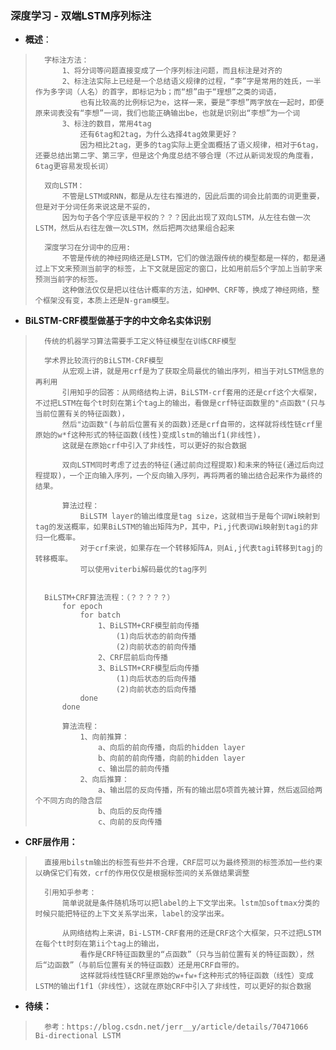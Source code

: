### 深度学习 - 双端LSTM序列标注
- **概述**：
>       字标注方法：
>           1、将分词等问题直接变成了一个序列标注问题，而且标注是对齐的
>           2、标注法实际上已经是一个总结语义规律的过程，“李”字是常用的姓氏，一半作为多字词（人名）的首字，即标记为b；而“想”由于“理想”之类的词语，
>               也有比较高的比例标记为e，这样一来，要是“李想”两字放在一起时，即便原来词表没有“李想”一词，我们也能正确输出be，也就是识别出“李想”为一个词
>           3、标注的数目，常用4tag
>               还有6tag和2tag，为什么选择4tag效果更好？
>               因为相比2tag，更多的tag实际上更全面概括了语义规律，相对于6tag，还要总结出第二字、第三字，但是这个角度总结不够合理（不过从新词发现的角度看，6tag更容易发现长词）
>
>       双向LSTM：
>           不管是LSTM或RNN，都是从左往右推进的，因此后面的词会比前面的词更重要，但是对于分词任务来说这是不妥的，
>           因为句子各个字应该是平权的？？？因此出现了双向LSTM，从左往右做一次LSTM，然后从右往左做一次LSTM，然后把两次结果组合起来
>
>       深度学习在分词中的应用:
>           不管是传统的神经网络还是LSTM，它们的做法跟传统的模型都是一样的，都是通过上下文来预测当前字的标签，上下文就是固定的窗口，比如用前后5个字加上当前字来预测当前字的标签。
>           这种做法仅仅是把以往估计概率的方法，如HMM、CRF等，换成了神经网络，整个框架没有变，本质上还是N-gram模型。
>
>
>

- **BiLSTM-CRF模型做基于字的中文命名实体识别**
>       传统的机器学习算法需要手工定义特征模型在训练CRF模型
>
>       学术界比较流行的BiLSTM-CRF模型
>           从宏观上讲，就是用crf是为了获取全局最优的输出序列，相当于对LSTM信息的再利用
>           引用知乎的回答：从网络结构上讲，BiLSTM-crf套用的还是crf这个大框架，不过把LSTM在每个t时刻在第i个tag上的输出，看做是crf特征函数里的"点函数"(只与当前位置有关的特征函数)，
>           然后"边函数"(与前后位置有关的函数)还是crf自带的，这样就将线性链crf里原始的w*f这种形式的特征函数(线性)变成lstm的输出f1(非线性)，
>           这就是在原始crf中引入了非线性，可以更好的拟合数据
>
>           双向LSTM同时考虑了过去的特征(通过前向过程提取)和未来的特征(通过后向过程提取)，一个正向输入序列，一个反向输入序列，再将两者的输出结合起来作为最终的结果。
>
>           算法过程：
>               BiLSTM layer的输出维度是tag size，这就相当于是每个词Wi映射到tag的发送概率，如果BiLSTM的输出矩阵为P，其中，Pi,j代表词Wi映射到tagi的非归一化概率。
>               对于crf来说，如果存在一个转移矩阵A，则Ai,j代表tagi转移到tagj的转移概率。
>               可以使用viterbi解码最优的tag序列
>
>
>       BiLSTM+CRF算法流程：（？？？？？）
>           for epoch
>               for batch
>                   1、BiLSTM+CRF模型前向传播
>                       (1)向后状态的前向传播
>                       (2)向前状态的前向传播
>                   2、CRF层前后向传播
>                   3、BiLSTM+CRF模型后向传播
>                       (1)向后状态的后向传播
>                       (2)向前状态的后向传播
>               done
>           done
>
>           算法流程：
>               1、向前推算：
>                   a、向后的前向传播，向后的hidden layer
>                   b、向前的前向传播，向前的hidden layer
>                   c、输出层的前向传播
>               2、向后推算：
>                   a、输出层的反向传播，所有的输出层δ项首先被计算，然后返回给两个不同方向的隐含层
>                   b、向后的反向传播
>                   c、向前的反向传播
>

- **CRF层作用：**
>       直接用bilstm输出的标签有些并不合理，CRF层可以为最终预测的标签添加一些约束以确保它们有效，crf的作用仅仅是根据标签间的关系做结果调整
>
>       引用知乎参考：
>           简单说就是条件随机场可以把label的上下文学出来。lstm加softmax分类的时候只能把特征的上下文关系学出来，label的没学出来。
>
>           从网络结构上来讲，Bi-LSTM-CRF套用的还是CRF这个大框架，只不过把LSTM在每个tt时刻在第ii个tag上的输出，
>               看作是CRF特征函数里的“点函数”（只与当前位置有关的特征函数），然后“边函数”（与前后位置有关的特征函数）还是用CRF自带的。
>               这样就将线性链CRF里原始的w∗fw∗f这种形式的特征函数（线性）变成LSTM的输出f1f1（非线性），这就在原始CRF中引入了非线性，可以更好的拟合数据
>
>
>
>
>
>
>
>
>
>
>
>
>

- **待续：**
>       参考：https://blog.csdn.net/jerr__y/article/details/70471066   Bi-directional LSTM
>
>
>
>
>
>
>
>
>
>
>
>
>
>
>
>
>
>
>
>
>
